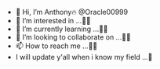 - 👋 Hi, I’m Anthony🔥 @Oracle00999
- 👀 I’m interested in ...🤷‍♂️
- 🌱 I’m currently learning ...🤷‍♂️
- 💞️ I’m looking to collaborate on ...🤷‍♂️
- 📫 How to reach me ...🤷‍♂️
- I will update y'all when i know my field ...🤦

<!---
Oracle00999/Oracle00999 is a ✨ special ✨ repository because its `README.md` (this file) appears on your GitHub profile.
You can click the Preview link to take a look at your changes.
--->
